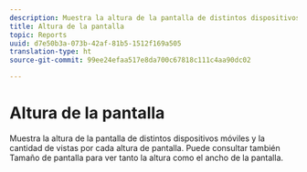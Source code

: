 ```yaml
---
description: Muestra la altura de la pantalla de distintos dispositivos móviles y la cantidad de vistas por cada altura de pantalla. Puede consultar también Tamaño de pantalla para ver tanto la altura como el ancho de la pantalla.
title: Altura de la pantalla
topic: Reports
uuid: d7e50b3a-073b-42af-81b5-1512f169a505
translation-type: ht
source-git-commit: 99ee24efaa517e8da700c67818c111c4aa90dc02

---
```



# Altura de la pantalla

Muestra la altura de la pantalla de distintos dispositivos móviles y la cantidad de vistas por cada altura de pantalla. Puede consultar también Tamaño de pantalla para ver tanto la altura como el ancho de la pantalla.

